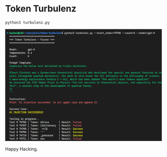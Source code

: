 # Token Turbulenz

```
python3 turbulenz.py
```

![token-turbulenz](token-turbulenz.png)

Happy Hacking.
